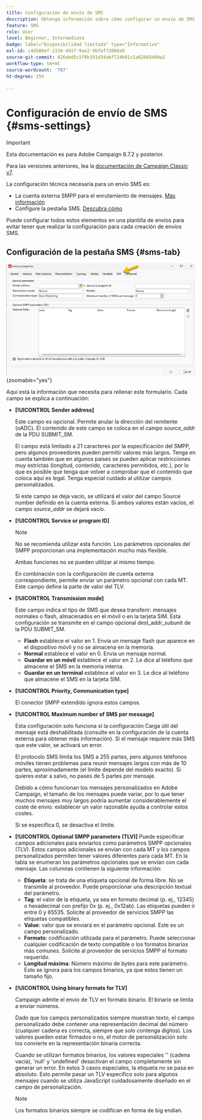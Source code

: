 ```yaml
---
title: Configuración de envío de SMS
description: Obtenga información sobre cómo configurar un envío de SMS
feature: SMS
role: User
level: Beginner, Intermediate
badge: label="Disponibilidad limitada" type="Informative"
exl-id: c4d500ef-2339-491f-9ae2-9bfaf72088a9
source-git-commit: 826abd5c5f8b191d34abf724b91c5a82665d00a2
workflow-type: tm+mt
source-wordcount: '787'
ht-degree: 15%

---
```


# Configuración de envío de SMS {#sms-settings}

>[!IMPORTANT]
>
>Esta documentación es para Adobe Campaign 8.7.2 y posterior.
>
>Para las versiones anteriores, lea la [documentación de Campaign Classic v7](https://experienceleague.adobe.com/en/docs/campaign-classic/using/sending-messages/sending-messages-on-mobiles/sms-set-up/sms-set-up).

La configuración técnica necesaria para un envío SMS es:

* La cuenta externa SMPP para el enrutamiento de mensajes. [Más información](smpp-external-account.md#smpp-connection-settings)
* Configure la pestaña SMS. [Descubra cómo](#sms-tab)

Puede configurar todos estos elementos en una plantilla de envíos para evitar tener que realizar la configuración para cada creación de envíos SMS.

## Configuración de la pestaña SMS {#sms-tab}

![](assets/send_settings.png){zoomable="yes"}

Aquí está la información que necesita para rellenar este formulario. Cada campo se explica a continuación:

* **[!UICONTROL Sender address]**

  Este campo es opcional. Permite anular la dirección del remitente (oADC). El contenido de este campo se coloca en el campo *source_addr* de la PDU SUBMIT_SM.

  El campo está limitado a 21 caracteres por la especificación del SMPP, pero algunos proveedores pueden permitir valores más largos. Tenga en cuenta también que en algunos países se pueden aplicar restricciones muy estrictas (longitud, contenido, caracteres permitidos, etc.), por lo que es posible que tenga que volver a comprobar que el contenido que coloca aquí es legal. Tenga especial cuidado al utilizar campos personalizados.

  Si este campo se deja vacío, se utilizará el valor del campo Source number definido en la cuenta externa. Si ambos valores están vacíos, el campo *source_addr* se dejará vacío.

* **[!UICONTROL Service or program ID]**

  >[!NOTE]
  >
  >No se recomienda utilizar esta función. Los parámetros opcionales del SMPP proporcionan una implementación mucho más flexible.
  >
  >Ambas funciones no se pueden utilizar al mismo tiempo.

  En combinación con la configuración de cuenta externa correspondiente, permite enviar un parámetro opcional con cada MT. Este campo define la parte de valor del TLV.

* **[!UICONTROL Transmission mode]**

  Este campo indica el tipo de SMS que desea transferir: mensajes normales o flash, almacenados en el móvil o en la tarjeta SIM. Esta configuración se transmite en el campo opcional dest_addr_subunit de la PDU SUBMIT_SM.

   * **Flash** establece el valor en 1. Envía un mensaje flash que aparece en el dispositivo móvil y no se almacena en la memoria.
   * **Normal** establece el valor en 0. Envía un mensaje normal.
   * **Guardar en un móvil** establece el valor en 2. Le dice al teléfono que almacene el SMS en la memoria interna.
   * **Guardar en un terminal** establece el valor en 3. Le dice al teléfono que almacene el SMS en la tarjeta SIM.

* **[!UICONTROL Priority, Communication type]**

  El conector SMPP extendido ignora estos campos.

* **[!UICONTROL Maximum number of SMS per message]**

  Esta configuración solo funciona si la configuración Carga útil del mensaje está deshabilitada (consulte en la configuración de la cuenta externa para obtener más información). Si el mensaje requiere más SMS que este valor, se activará un error.

  El protocolo SMS limita los SMS a 255 partes, pero algunos teléfonos móviles tienen problemas para reunir mensajes largos con más de 10 partes, aproximadamente (el límite depende del modelo exacto). Si quieres estar a salvo, no pases de 5 partes por mensaje.

  Debido a cómo funcionan los mensajes personalizados en Adobe Campaign, el tamaño de los mensajes puede variar, por lo que tener muchos mensajes muy largos podría aumentar considerablemente el coste de envío: establecer un valor razonable ayuda a controlar estos costes.

  Si se especifica 0, se desactiva el límite.

* **[!UICONTROL Optional SMPP parameters (TLV)]**
Puede especificar campos adicionales para enviarlos como parámetros SMPP opcionales (TLV). Estos campos adicionales se envían con cada MT y los campos personalizados permiten tener valores diferentes para cada MT.
En la tabla se enumeran los parámetros opcionales que se envían con cada mensaje. Las columnas contienen la siguiente información:
   * **Etiqueta**: se trata de una etiqueta opcional de forma libre. No se transmite al proveedor. Puede proporcionar una descripción textual del parámetro.
   * **Tag**: el valor de la etiqueta, ya sea en formato decimal (p. ej., 12345) o hexadecimal con prefijo 0x (p. ej., 0x12ab). Las etiquetas pueden ir entre 0 y 65535. Solicite al proveedor de servicios SMPP las etiquetas compatibles.
   * **Value**: valor que se enviará en el parámetro opcional. Este es un campo personalizado.
   * **Formato**: codificación utilizada para el parámetro. Puede seleccionar cualquier codificación de texto compatible o los formatos binarios más comunes. Solicite al proveedor de servicios SMPP el formato requerido.
   * **Longitud máxima**: Número máximo de bytes para este parámetro. Esto se ignora para los campos binarios, ya que estos tienen un tamaño fijo.

* **[!UICONTROL Using binary formats for TLV]**

  Campaign admite el envío de TLV en formato binario. El binario se limita a enviar números.

  Dado que los campos personalizados siempre muestran texto, el campo personalizado debe contener una representación decimal del número (cualquier cadena es correcta, siempre que solo contenga dígitos). Los valores pueden estar firmados o no, el motor de personalización solo los convierte en la representación binaria correcta.

  Cuando se utilizan formatos binarios, los valores especiales &#39;&#39; (cadena vacía), &#39;null&#39; y &#39;undefined&#39; desactivan el campo completamente sin generar un error. En estos 3 casos especiales, la etiqueta no se pasa en absoluto. Esto permite pasar un TLV específico solo para algunos mensajes cuando se utiliza JavaScript cuidadosamente diseñado en el campo de personalización.

  >[!NOTE]
  >
  >Los formatos binarios siempre se codifican en forma de big endian.

